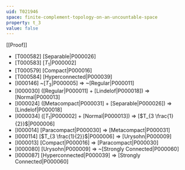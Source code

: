 ```yaml
---
uid: T021946
space: finite-complement-topology-on-an-uncountable-space
property: t_3
value: false
---
```

[[Proof]]

* [T000582] [Separable|P000026]
* [T000583] [$T_1$|P000002]
* [T000579] [Compact|P000016]
* [T000584] [Hyperconnected|P000039]
* [I000146] ~[$T_3$|P000005] => ~[Regular|P000011]
* [I000030] ([Regular|P000011] + [Lindelof|P000018]) => [Normal|P000013]
* [I000024] ([Metacompact|P000031] + [Separable|P000026]) => [Lindelof|P000018]
* [I000034] ([$T_1$|P000002] + [Normal|P000013]) => [$T_{3 \frac{1}{2}}$|P000006]
* [I000014] [Paracompact|P000030] => [Metacompact|P000031]
* [I000114] [$T_{3 \frac{1}{2}}$|P000006] => [Urysohn|P000009]
* [I000013] [Compact|P000016] => [Paracompact|P000030]
* [I000080] [Urysohn|P000009] => ~[Strongly Connected|P000060]
* [I000087] [Hyperconnected|P000039] => [Strongly Connected|P000060]

